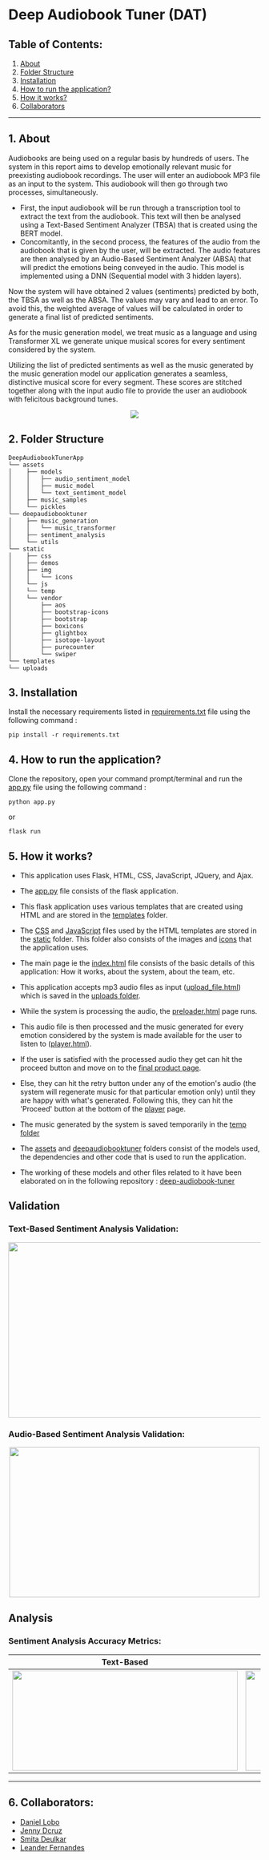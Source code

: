 # **Deep Audiobook Tuner (DAT)**

## **Table of Contents:**
1. <a href="#About">About</a>
2. <a href="#FS">Folder Structure</a>
3. <a href="#Inst">Installation</a>
4. <a href="#AppRun">How to run the application?</a>
5. <a href="#AppRun">How it works?</a>
6. <a href="#Collab">Collaborators</a>

---

## <a name="About">**1. About**</a>
Audiobooks are being used on a regular basis by hundreds of users. The system in this report aims to develop emotionally relevant music for preexisting audiobook recordings. The user will enter an audiobook MP3 file as an input to the system. This audiobook will then go through two processes, simultaneously. 
* First, the input audiobook will be run through a transcription tool to extract the text from the audiobook. This text will then be analysed using a Text-Based Sentiment Analyzer (TBSA) that is created using the BERT model.  
* Concomitantly, in the second process, the features of the audio from the audiobook that is given by the user, will be extracted. The audio features are then analysed by an Audio-Based Sentiment Analyzer (ABSA) that will predict the emotions being conveyed in the audio. This model is implemented using a DNN (Sequential model with 3 hidden layers).

Now the system will have obtained 2 values (sentiments) predicted by both, the TBSA as well as the ABSA. The values may vary and lead to an error. To avoid this, the weighted average of values will be calculated in order to generate a final list of predicted sentiments. 

As for the music generation model, we treat music as a language and using Transformer XL we generate unique musical scores for every sentiment considered by the system.

Utilizing the list of predicted sentiments as well as the music generated by the music generation model our application generates a seamless, distinctive musical score for every segment. These scores are stitched together along with the input audio file to provide the user an audiobook with felicitous background tunes.

<p align="center">
    <img src = "./static/img/HowTheSytemWorks.PNG">
</p>

## <a name="FS">**2. Folder Structure</a>**
```
DeepAudiobookTunerApp
└── assets
│    ├── models
│    │   ├── audio_sentiment_model
│    │   ├── music_model
│    │   └── text_sentiment_model
│    ├── music_samples
│    └── pickles
└── deepaudiobooktuner
│    ├── music_generation
│    │   └── music_transformer
│    ├── sentiment_analysis
│    └── utils
└── static
│    ├── css
│    ├── demos
│    ├── img
│    │   └── icons
│    └── js
│    └── temp
│    └── vendor
│        ├── aos
│        ├── bootstrap-icons
│        ├── bootstrap
│        ├── boxicons
│        ├── glightbox
│        ├── isotope-layout
│        ├── purecounter
│        └── swiper
└── templates
└── uploads 
```

## <a name="Inst">**3. Installation**</a>
Install the necessary requirements listed in [requirements.txt](https://github.com/jendcruz22/DeepAudiobookTunerApp/blob/master/requirements.txt) file using the following command :
```
pip install -r requirements.txt
```

## <a name="AppRun">**4. How to run the application?**</a>
Clone the repository, open your command prompt/terminal and run the [app.py](https://github.com/jendcruz22/DeepAudiobookTunerApp/blob/master/app.py) file using the following command :
```
python app.py
```
or
```
flask run
```

## <a name="Works">**5. How it works?**</a>

* This application uses Flask, HTML, CSS, JavaScript, JQuery, and Ajax. 

* The [app.py](https://github.com/jendcruz22/DeepAudiobookTunerApp/blob/master/app.py) file consists of the flask application. 

* This flask application uses various templates that are created using HTML and are stored in the [templates](https://github.com/jendcruz22/DeepAudiobookTunerApp/tree/master/templates) folder.

* The [CSS](https://github.com/jendcruz22/DeepAudiobookTunerApp/tree/master/static/css) and [JavaScript](https://github.com/jendcruz22/DeepAudiobookTunerApp/tree/master/static/js) files used by the HTML templates are stored in the [static](https://github.com/jendcruz22/DeepAudiobookTunerApp/tree/master/static) folder. This folder also consists of the images and [icons](https://github.com/jendcruz22/DeepAudiobookTunerApp/tree/master/static/img) that the application uses.

* The main page ie the [index.html](https://github.com/jendcruz22/DeepAudiobookTunerApp/blob/master/templates/index.html) file consists of the basic details of this application: How it works, about the system, about the team, etc.

* This application accepts mp3 audio files as input ([upload_file.html](https://github.com/jendcruz22/DeepAudiobookTunerApp/blob/master/templates/upload_file.html)) which is saved in the [uploads folder](https://github.com/jendcruz22/DeepAudiobookTunerApp/tree/master/uploads). 
* While the system is processing the audio, the [preloader.html](https://github.com/jendcruz22/DeepAudiobookTunerApp/blob/master/templates/preloader.html) page runs. 
* This audio file is then processed and the music generated for every emotion considered by the system is made available for the user to listen to ([player.html](https://github.com/jendcruz22/DeepAudiobookTunerApp/blob/master/templates/player.html)). 
* If the user is satisfied with the processed audio they get can hit the proceed button and move on to the [final product page](https://github.com/jendcruz22/DeepAudiobookTunerApp/blob/master/templates/final_product.html). 
* Else, they can hit the retry button under any of the emotion's audio (the system will regenerate music for that particular emotion only) until they are happy with what's generated. Following this, they can hit the 'Proceed' button at the bottom of the [player](https://github.com/jendcruz22/DeepAudiobookTunerApp/blob/master/templates/player.html) page.
* The music generated by the system is saved temporarily in the [temp folder](https://github.com/jendcruz22/DeepAudiobookTunerApp/tree/master/static/temp)
* The [assets](https://github.com/jendcruz22/DeepAudiobookTunerApp/tree/master/assets) and [deepaudiobooktuner](https://github.com/jendcruz22/DeepAudiobookTunerApp/tree/master/deepaudiobooktuner) folders consist of the models used, the dependencies and other code that is used to run the application. 
* The working of these models and other files related to it have been elaborated on in the following repository : [deep-audiobook-tuner](https://github.com/danlobo1999/deep-audiobook-tuner)

## **Validation**
### Text-Based Sentiment Analysis Validation:
<p align="center">
    <img src = "./static/img/TBSA-Validation.PNG" width="600" height="350">
</p>

### Audio-Based Sentiment Analysis Validation:
<p align="center">
    <img src = "./static/img/ABSA-Validation.PNG" width="500" height="300">
</p>

## **Analysis**
### Sentiment Analysis Accuracy Metrics:
| Text-Based  | Audio-Based |
| ------------- | ------------- |
| <img src = "./static/img/TBSA accuracy_metrics.png" width="450" height="200">  | <img src = "./static/img/ABSA accuracy_metrics.png" width="450" height="200">  |

---


## <a name="Collab">**6. Collaborators:**</a>


*   [Daniel Lobo](https://github.com/danlobo1999)
*   [Jenny Dcruz](https://github.com/jendcruz22)
*   [Smita Deulkar](https://github.com/smita3199)
*   [Leander Fernandes](https://github.com/fernandeslder)


